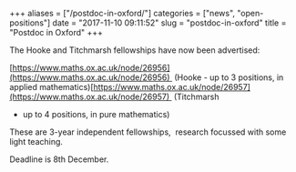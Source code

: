 +++
aliases = ["/postdoc-in-oxford/"]
categories = ["news", "open-positions"]
date = "2017-11-10 09:11:52"
slug = "postdoc-in-oxford"
title = "Postdoc in Oxford"
+++



The Hooke and Titchmarsh fellowships have now been advertised:

[https://www.maths.ox.ac.uk/node/26956](https://www.maths.ox.ac.uk/node/26956)  (Hooke - up to 3 positions, in
applied mathematics)[https://www.maths.ox.ac.uk/node/26957](https://www.maths.ox.ac.uk/node/26957)  (Titchmarsh
- up to 4 positions, in pure mathematics)

These are 3-year independent fellowships,  research focussed with some
light teaching.

Deadline is 8th December.


